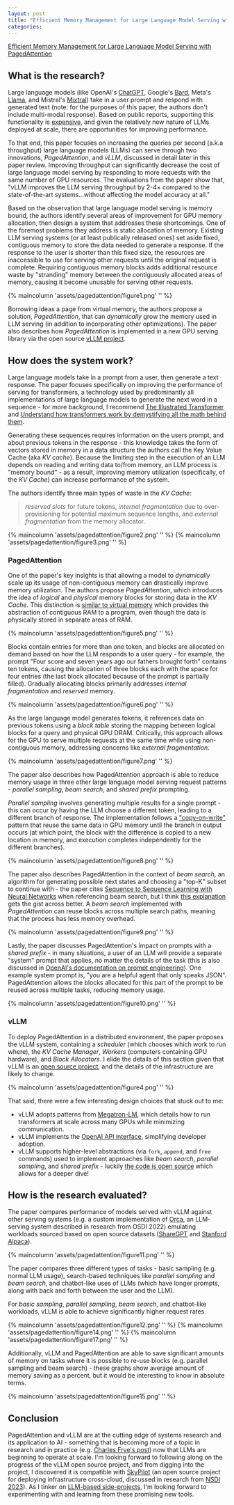 ```yaml
---
layout: post
title: "Efficient Memory Management for Large Language Model Serving with PagedAttention"
categories:
---
```


[Efficient Memory Management for Large Language Model Serving with PagedAttention](https://dl.acm.org/doi/10.1145/3600006.3613165)

## What is the research?

Large language models (like OpenAI's [ChatGPT](https://openai.com/blog/chatgpt), Google's [Bard](https://bard.google.com), Meta's [Llama](https://ai.meta.com/llama/), and Mistral's [Mixtral](https://mistral.ai/news/mixtral-of-experts/)) take in a user prompt and respond with generated text (note: for the purposes of this paper, the authors don't include multi-modal response). Based on public reports, supporting this functionality is [expensive](https://www.businessinsider.com/how-much-chatgpt-costs-openai-to-run-estimate-report-2023-4), and given the relatively new nature of LLMs deployed at scale, there are opportunities for improving performance.

To that end, this paper focuses on increasing the queries per second (a.k.a throughput) large language models (LLMs) can serve through two innovations, _PagedAttention_, and _vLLM_, discussed in detail later in this paper review. Improving throughput can significantly decrease the cost of large language model serving by responding to more requests with the same number of GPU resources. The evaluations from the paper show that, "vLLM improves the LLM serving throughput by 2-4× compared to the state-of-the-art systems...without affecting the model accuracy at all."

Based on the observation that large language model serving is memory bound, the authors identify several areas of improvement for GPU memory allocation, then design a system that addresses these shortcomings. One of the foremost problems they address is static allocation of memory. Existing LLM serving systems (or at least publically released ones) set aside fixed, contiguous memory to store the data needed to generate a response. If the response to the user is shorter than this fixed size, the resources are inaccessible to use for serving other requests until the original request is complete. Requiring contiguous memory blocks adds additional resource waste by "stranding" memory between the contiguously allocated areas of memory, causing it become unusable for serving other requests.

{% maincolumn 'assets/pagedattention/figure1.png' '' %}

Borrowing ideas a page from virtual memory, the authors propose a solution, _PagedAttention_, that can _dynamically_ grow the memory used in LLM serving (in addition to incorporating other optimizations). The paper also describes how _PagedAttention_ is implemented in a new GPU serving library via the open source [vLLM project](https://github.com/vllm-project/vllm).

## How does the system work?

Large language models take in a prompt from a user, then generate a text response.  The paper focuses specifically on improving the performance of serving for transformers, a technology used by predominantly all implementations of large language models to generate the next word in a sequence - for more background, I recommend [The Illustrated Transformer](http://jalammar.github.io/illustrated-transformer/) and [Understand how transformers work by demystifying all the math behind them](https://osanseviero.github.io/hackerllama/blog/posts/random_transformer/).

Generating these sequences requires information on the users prompt, and about previous tokens in the response - this knowledge takes the form of vectors stored in memory in  a data structure the authors call the Key Value Cache (aka _KV cache_). Because the limiting step in the execution of an LLM depends on reading and writing data to/from memory, an LLM process is "memory bound" - as a result, improving memory utilization (specifically, of the _KV Cache_) can increase performance of the system.

The authors identify three main types of waste in the _KV Cache_:

> _reserved slots_ for future tokens, _internal fragmentation_ due to over-provisioning for potential maximum sequence lengths, and _external fragmentation_ from the memory allocator.

{% maincolumn 'assets/pagedattention/figure2.png' '' %}
{% maincolumn 'assets/pagedattention/figure3.png' '' %}

### PagedAttention

One of the paper's key insights is that allowing a model to _dynamically_ scale up its usage of non-contiguous memory can drastically improve memory utilization. The authors propose _PagedAttention_, which introduces the idea of _logical_ and _physical_ memory blocks for storing data in the _KV Cache_. This distinction is [similar to virtual memory](https://stackoverflow.com/a/15851473) which provides the abstraction of contiguous RAM to a program, even though the data is physically stored in separate areas of RAM.

{% maincolumn 'assets/pagedattention/figure5.png' '' %}

Blocks contain entries for more than one token, and blocks are allocated on demand based on how the LLM responds to a user query - for example, the prompt "Four score and seven years ago our fathers brought forth" contains ten tokens, causing the allocation of three blocks each with the space for four entries (the last block allocated because of the prompt is partially filled). Gradually allocating blocks primarily addresses _internal fragmentation_ and _reserved_ memory.

{% maincolumn 'assets/pagedattention/figure6.png' '' %}

As the large language model generates tokens, it references data on previous tokens using a _block table_ storing the mapping between logical blocks for a query and physical GPU DRAM. Critically, this approach allows for the GPU to serve multiple requests at the same time while using non-contiguous memory, addressing concerns like _external fragmentation_.

{% maincolumn 'assets/pagedattention/figure7.png' '' %}

The paper also describes how PagedAttention approach is able to reduce memory usage in three other large language model serving request patterns - _parallel sampling_, _beam search_, and _shared prefix_ prompting.

_Parallel sampling_ involves generating multiple results for a single prompt - this can occur by having the LLM choose a different token, leading to a different branch of response. The implementation follows a ["copy-on-write"](https://stackoverflow.com/questions/628938/what-is-copy-on-write) pattern that reuse the same data in GPU memory until the branch in output occurs (at which point, the block with the difference is copied to a new location in memory, and execution completes independently for the different branches).

{% maincolumn 'assets/pagedattention/figure8.png' '' %}

The paper also describes PagedAttention in the context of _beam search_, an algorithm for generating possible next states and choosing a "top-K" subset to continue with - the paper cites [Sequence to Sequence Learning
with Neural Networks](https://proceedings.neurips.cc/paper/2014/file/a14ac55a4f27472c5d894ec1c3c743d2-Paper.pdf) when referencing beam search, but I think [this explanation](https://d2l.ai/chapter_recurrent-modern/beam-search.html#id1) gets the gist across better. A _beam search_ implemented with _PagedAttention_ can reuse blocks across multiple search paths, meaning that the process has less memory overhead.

{% maincolumn 'assets/pagedattention/figure9.png' '' %}

Lastly, the paper discusses PagedAttention's impact on prompts with a _shared prefix_ - in many situations, a user of an LLM will provide a separate "system" prompt that applies, no matter the details of the task (this is also discussed in [OpenAI's documentation on prompt engineering](https://platform.openai.com/docs/guides/prompt-engineering)). One example system prompt is, "you are a helpful agent that only speaks JSON". PagedAttention allows the blocks allocated for this part of the prompt to be reused across multiple tasks, reducing memory usage.

{% maincolumn 'assets/pagedattention/figure10.png' '' %}

### vLLM

To deploy PagedAttention in a distributed environment, the paper proposes the vLLM system, containing a _scheduler_ (which chooses which work to run where), the _KV Cache Manager_, _Workers_ (computers containing GPU hardware), and _Block Allocators_. I elide the details of this section given that vLLM is an [open source project](https://github.com/vllm-project/vllm/tree/d0215a58e78572d91dadafe9d832a2db89b09a13/vllm/core), and the details of the infrastructure are likely to change.

{% maincolumn 'assets/pagedattention/figure4.png' '' %}

That said, there were a few interesting design choices that stuck out to me:
- vLLM adopts patterns from [Megatron-LM](https://arxiv.org/pdf/1909.08053.pdf), which details how to run transformers at scale across many GPUs while minimizing communication.
- vLLM implements the [OpenAI API interface](https://docs.vllm.ai/en/latest/getting_started/quickstart.html#openai-compatible-server), simplifying developer adoption.
- vLLM supports higher-level abstractions (via `fork`, `append`, and `free` commands) used to implement approaches like _beam search_, _parallel sampling_, and _shared prefix_ - luckily [the code is open source](https://github.com/vllm-project/vllm/blob/937e7b7d7c460c00805ac358a4873ec0653ab2f5/vllm/sequence.py#L212) which allows for a deeper dive!

## How is the research evaluated?

The paper compares performance of models served with vLLM against other serving systems (e.g. a custom implementation of [Orca](https://www.usenix.org/conference/osdi22/presentation/yu), an LLM-serving system described in research from OSDI 2022) emulating workloads sourced based on open source datasets ([ShareGPT](https://sharegpt.com/) and [Stanford Alpaca](https://github.com/tatsu-lab/stanford_alpaca)).

{% maincolumn 'assets/pagedattention/figure11.png' '' %}

The paper compares three different types of tasks - basic sampling (e.g. normal LLM usage), search-based techniques like _parallel sampling_ and _beam search_, and chatbot-like uses of LLMs (which have longer prompts, along with back and forth between the user and the LLM).

For _basic sampling_, _parallel sampling_, _beam search_, and chatbot-like workloads, vLLM is able to achieve significantly higher request rates.

{% maincolumn 'assets/pagedattention/figure12.png' '' %}
{% maincolumn 'assets/pagedattention/figure14.png' '' %}
{% maincolumn 'assets/pagedattention/figure17.png' '' %}

Additionally, vLLM and PagedAttention are able to save significant amounts of memory on tasks where it is possible to re-use blocks (e.g. parallel sampling and beam search) - these graphs show average amount of memory saving as a percent, but it would be interesting to know in absolute terms.

{% maincolumn 'assets/pagedattention/figure15.png' '' %}

## Conclusion

PagedAttention and vLLM are at the cutting edge of systems research and its application to AI - something that is becoming more of a topic in research and in practice (e.g. [Charles Frye's post](https://charlesfrye.github.io/programming/2023/11/10/llms-systems.html)) now that LLMs are beginning to operate at scale. I'm looking forward to following along on the progress of the vLLM open source project, and from digging into the project, I discovered it is compatible with [SkyPilot](https://skypilot.readthedocs.io/en/latest/) (an open source project for deploying infrastructure cross-cloud, discussed in research from [NSDI 2023](https://www.usenix.org/conference/nsdi23/presentation/yang-zongheng)). As I tinker on [LLM-based side-projects](https://twitter.com/micahlerner/status/1741989855041843504), I'm looking forward to experimenting with and learning from these promising new tools.